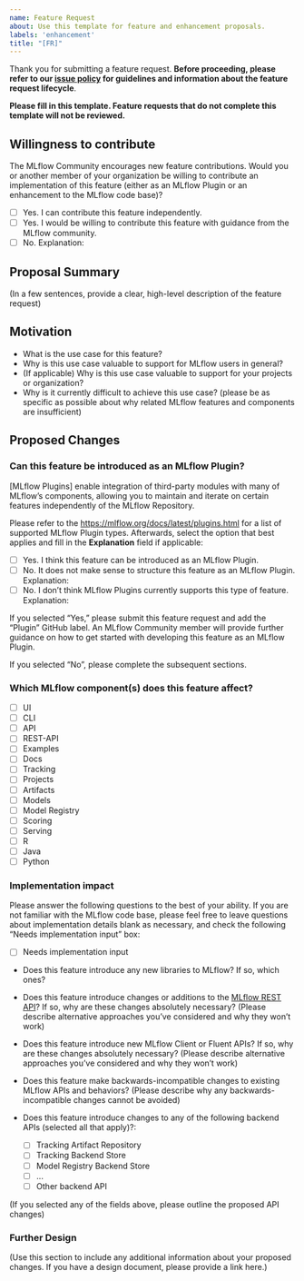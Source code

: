 ```yaml
---
name: Feature Request
about: Use this template for feature and enhancement proposals.
labels: 'enhancement'
title: "[FR]"
---
```

Thank you for submitting a feature request. **Before proceeding, please refer to our [issue policy](https://www.github.com/mlflow/mlflow/blob/master/ISSUE_POLICY.md) for guidelines and information about the feature request lifecycle**.

**Please fill in this template. Feature requests that do not complete this template will not be reviewed.**

## Willingness to contribute
The MLflow Community encourages new feature contributions. Would you or another member of your organization be willing to contribute an implementation of this feature (either as an MLflow Plugin or an enhancement to the MLflow code base)?

- [ ] Yes. I can contribute this feature independently.
- [ ] Yes. I would be willing to contribute this feature with guidance from the MLflow community.
- [ ] No. Explanation:

## Proposal Summary

(In a few sentences, provide a clear, high-level description of the feature request)

## Motivation
- What is the use case for this feature?
- Why is this use case valuable to support for MLflow users in general?
- (If applicable) Why is this use case valuable to support for your projects or organization?
- Why is it currently difficult to achieve this use case? (please be as specific as possible about why related MLflow features and components are insufficient)

## Proposed Changes

### Can this feature be introduced as an MLflow Plugin?
[MLflow Plugins] enable integration of third-party modules with many of MLflow’s components, allowing you to maintain and iterate on certain features independently of the MLflow Repository.

Please refer to the https://mlflow.org/docs/latest/plugins.html for a list of supported MLflow Plugin types. Afterwards, select the option that best applies and fill in the **Explanation** field if applicable:

- [ ] Yes. I think this feature can be introduced as an MLflow Plugin.
- [ ] No. It does not make sense to structure this feature as an MLflow Plugin. Explanation:
- [ ] No. I don’t think MLflow Plugins currently supports this type of feature. Explanation:

If you selected “Yes,” please submit this feature request and add the “Plugin” GitHub label. An MLflow Community member will provide further guidance on how to get started with developing this feature as an MLflow Plugin.

If you selected “No”, please complete the subsequent sections.

### Which MLflow component(s) does this feature affect?

- [ ] UI
- [ ] CLI
- [ ] API
- [ ] REST-API
- [ ] Examples
- [ ] Docs
- [ ] Tracking
- [ ] Projects
- [ ] Artifacts
- [ ] Models
- [ ] Model Registry
- [ ] Scoring
- [ ] Serving
- [ ] R
- [ ] Java
- [ ] Python

### Implementation impact
Please answer the following questions to the best of your ability. If you are not familiar with the MLflow code base, please feel free to leave questions about implementation details blank as necessary, and check the following “Needs implementation input” box:
- [ ] Needs implementation input

- Does this feature introduce any new libraries to MLflow? If so, which ones?

- Does this feature introduce changes or additions to the [MLflow REST API](https://mlflow.org/docs/latest/rest-api.html)? If so, why are these changes absolutely necessary? (Please describe alternative approaches you’ve considered and why they won’t work)

- Does this feature introduce new MLflow Client or Fluent APIs? If so, why are these changes absolutely necessary? (Please describe alternative approaches you’ve considered and why they won’t work)

- Does this feature make backwards-incompatible changes to existing MLflow APIs and behaviors? (Please describe why any backwards-incompatible changes cannot be avoided)

- Does this feature introduce changes to any of the following backend APIs (selected all that apply)?:
   - [ ] Tracking Artifact Repository
   - [ ] Tracking Backend Store
   - [ ] Model Registry Backend Store
   - [ ] ...
   - [ ] Other backend API

(If you selected any of the fields above, please outline the proposed API changes)

### Further Design

(Use this section to include any additional information about your proposed changes. If you have a design document, please provide a link here.)
